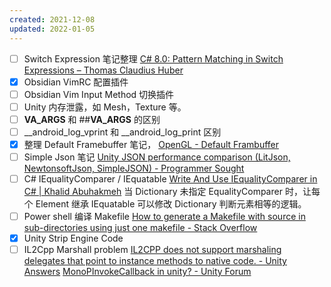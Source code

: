 ```yaml
---
created: 2021-12-08
updated: 2022-01-05
---
```

- [ ] Switch Expression 笔记整理
 [C# 8.0: Pattern Matching in Switch Expressions – Thomas Claudius Huber](https://www.thomasclaudiushuber.com/2021/02/25/c-9-0-pattern-matching-in-switch-expressions/)
- [x]  Obsidian VimRC 配置插件
- [ ]  Obsidian Vim Input Method 切换插件
- [ ] Unity 内存泄露，如 Mesh，Texture 等。
- [ ]  __VA_ARGS__ 和 ##__VA_ARGS__ 的区别
- [ ]   __android_log_vprint 和 __android_log_print 区别
- [x]   整理 Default Framebuffer 笔记， [OpenGL - Default Frambuffer](Notes/OpenGL/OpenGL%20-%20Default%20Frambuffer.md)
- [ ]   Simple Json 笔记
 [Unity JSON performance comparison (LitJson, NewtonsoftJson, SimpleJSON) - Programmer Sought](https://programmersought.com/article/96576253892/)
- [ ] C# IEqualityComparer / IEquatable
 [Write And Use IEqualityComparer in C# | Khalid Abuhakmeh](https://khalidabuhakmeh.com/write-and-use-iequalitycomparer)
        当 Dictionary 未指定 EqualityComparer 时，让每个 Element 继承 IEquatable 可以修改 Dictionary 判断元素相等的逻辑。
- [ ] Power shell 编译 Makefile
 [How to generate a Makefile with source in sub-directories using just one makefile - Stack Overflow](https://stackoverflow.com/questions/231229/how-to-generate-a-makefile-with-source-in-sub-directories-using-just-one-makefil)
- [x] Unity Strip Engine Code
- [ ] IL2Cpp Marshall problem
    [IL2CPP does not support marshaling delegates that point to instance methods to native code. - Unity Answers](https://answers.unity.com/questions/1590830/il2cpp-does-not-support-marshaling-delegates-that.html)
    [MonoPInvokeCallback in unity? - Unity Forum](https://forum.unity.com/threads/monopinvokecallback-in-unity.132510/)